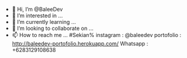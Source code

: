 - 👋 Hi, I’m @BaleeDev
- 👀 I’m interested in ...
- 🌱 I’m currently learning ...
- 💞️ I’m looking to collaborate on ...
- 📫 How to reach me ...
#Sekian%
instagram : @baleedev
portofolio : http://baleedev-portofolio.herokuapp.com/
Whatsapp : +6283129108638
<!---
BaleeDev/BaleeDev is a ✨ special ✨ repository because its `README.md` (this file) appears on your GitHub profile.
You can click the Preview link to take a look at your changes.
--->

